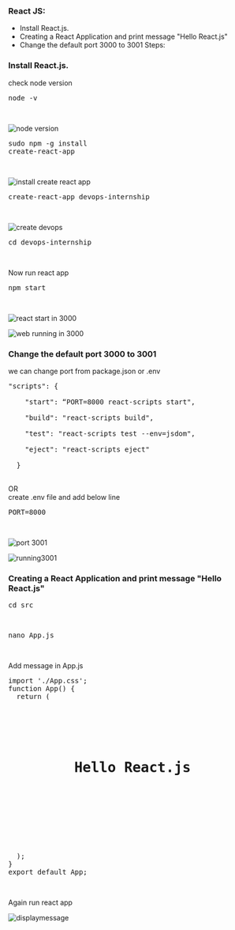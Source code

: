 ### React JS:
 - Install React.js.
 - Creating a React Application and print message "Hello React.js"
 - Change the default port 3000 to 3001
 Steps:
### Install React.js.<br/>
check node version
    <pre>node -v</pre><br/>

![node version](https://user-images.githubusercontent.com/53372486/141771666-9614a20e-a541-4536-920c-fe0755db7f08.png)<br/>
    <pre>sudo npm -g install create-react-app</pre><br/>

![install create react app](https://user-images.githubusercontent.com/53372486/141771700-afbeb883-f2d1-4749-adcd-ee9db0988af2.png)<br/>

  <pre>create-react-app devops-internship</pre><br/>

![create devops](https://user-images.githubusercontent.com/53372486/141771712-772f733c-5c87-4b55-bdec-52fac31c1232.png)<br/>
  
  <pre>cd devops-internship</pre><br/>
  Now run react app<br/>
    <pre>npm start</pre><br/>

![react start in 3000](https://user-images.githubusercontent.com/53372486/141771747-0a5261a7-0953-4a3c-b732-e6f342ef842f.png)<br/>

![web running in 3000](https://user-images.githubusercontent.com/53372486/141771757-633854a8-ff0e-4208-9dc3-a7de036d628b.png)<br/>

### Change the default port 3000 to 3001  <br/>
 we can change port from package.json or .env<br/>
   <pre>"scripts": {<br/>
    "start": “PORT=8000 react-scripts start",<br/>
    "build": "react-scripts build",<br/>
    "test": "react-scripts test --env=jsdom",<br/>
    "eject": "react-scripts eject"<br/>
  }</pre>
  <br/> OR <br/>
   create .env file and add below line<br/>
    <pre>PORT=8000</pre><br/>

![port 3001](https://user-images.githubusercontent.com/53372486/141771778-745a5d07-e80e-4de2-8fda-95a3e73a8576.png)<br/>

![running3001](https://user-images.githubusercontent.com/53372486/141771794-e35e38a1-cf7e-4167-9f9c-19e0fbbfa33a.png)<br/>
### Creating a React Application and print message "Hello React.js"
<pre>cd src</pre><br/>
<pre>nano App.js</pre><br/>
Add message in App.js
<pre>import './App.css';
function App() {
  return (
    <div className="App">
      <header className="App-header">
        <h1>Hello React.js</h1>
      </header>
    </div>
  );
}
export default App;</pre><br/>
Again run react app<br/>

![displaymessage](https://user-images.githubusercontent.com/53372486/141771813-371f878a-b361-409c-bbd7-bfd178dac967.png)
